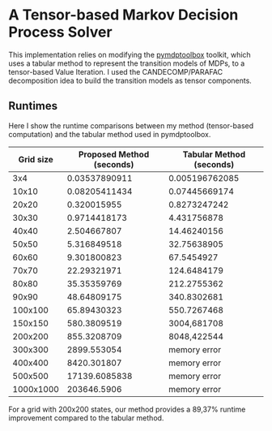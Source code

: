 # A Tensor-based Markov Decision Process Solver
This implementation relies on modifying the [pymdptoolbox](https://github.com/sawcordwell/pymdptoolbox) toolkit, which uses a tabular method to represent the transition models of MDPs, to a tensor-based Value Iteration. I used the CANDECOMP/PARAFAC decomposition idea to build the transition models as tensor components.

## Runtimes

Here I show the runtime comparisons between my method (tensor-based computation) and the tabular method used in pymdptoolbox.

| Grid size | Proposed Method (seconds)| Tabular Method (seconds) |
| --- | --- | --- |
| 3x4	 | 0.03537890911 | 	0.005196762085 |
| 10x10	 | 0.08205411434 | 	0.07445669174 |
| 20x20	 | 0.320015955	 | 0.8273247242 |
| 30x30	 | 0.9714418173	 | 4.431756878 |
| 40x40	 | 2.504667807	 | 14.46240156 |
| 50x50 | 5.316849518	 | 32.75638905 |
| 60x60	 | 9.301800823	 | 67.5454927 |
| 70x70	 | 22.29321971	 | 124.6484179 |
| 80x80	 | 35.35359769	 | 212.2755362 |
| 90x90	 | 48.64809175	 | 340.8302681 |
| 100x100 | 	65.89430323	 | 550.7267468 |
| 150x150 | 	580.3809519	 | 3004,681708 |
| 200x200 | 	855.3208709	 | 8048,422544  |
| 300x300 | 	2899.553054 | 	memory error |
| 400x400 | 	8420.301807	 | memory error |
| 500x500 | 	17139.6085838	 | memory error |
| 1000x1000 | 	203646.5906	 | memory error |

For a grid with 200x200 states, our method provides a 89,37% runtime improvement compared to the tabular method.